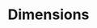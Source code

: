 ---
bigquery: https://console.cloud.google.com/bigquery?p=covid-19-dimensions-ai&page=table&d=data&t=publications
contributors: Digital Science, https://www.digital-science.com/
cost: Free for personal, non-commercial use.
description: Dimensions contains more than 100 million publications, ranging from
  articles published in scholarly journals, books and book chapters, to preprints
  and conference proceedings. All publications are contextualized with linked data
  sets, funding, publications, patents, clinical trials, and policy documents. You
  can also view associated categories, funders, institutions, and researcher profiles.
documentation: https://docs.dimensions.ai/bigquery/index.html
last_edit: Mon, 04 Apr 2022 19:04:00 GMT
location: https://www.dimensions.ai/products/free/
maintained_by: Digital Science, https://www.digital-science.com/
schema_fields: '[''book_series_title'', ''abstract'', ''active_years'', ''associated_publication_arxiv_id'',
  ''repository_id'', ''isbn'', ''priority_date'', ''editors'', ''category_hra'', ''acknowledgements'',
  ''subtitles'', ''proceedings_title'', ''brief_title'', ''funder_org_state_codes'',
  ''date_normal'', ''investigators'', ''relationships'', ''filing_date'', ''research_org_cities'',
  ''interventions'', ''associated_publication_doi'', ''book_title'', ''associated_publication_pmid'',
  ''category_icrp_cso'', ''title'', ''funding_amount'', ''inventor_names'', ''research_org_city_names'',
  ''types'', ''language'', ''type'', ''original_assignee_orgs'', ''repository_name'',
  ''funder_org_countries'', ''eisbn'', ''email_address'', ''resulting_publication_ids'',
  ''categories'', ''legal_status'', ''funding_gbp'', ''citation_string'', ''category_sdg'',
  ''funding_cny'', ''category_uoa'', ''repository_url'', ''acronyms'', ''category_rcdc'',
  ''date_online'', ''publication_year'', ''phase'', ''authors'', ''category_bra'',
  ''category_for'', ''funder_org_cities'', ''current_assignee'', ''registry'', ''priority_year'',
  ''funding_usd'', ''acronym'', ''funding_nzd'', ''citations'', ''expiration_date'',
  ''category_icrp_ct'', ''end_date'', ''pmcid'', ''ipcr'', ''current_assignee_countries'',
  ''research_orgs'', ''conference'', ''pages'', ''original_abstract'', ''date_inserted'',
  ''created_date'', ''journal_lists'', ''research_org_country_names'', ''filing_year'',
  ''start_year'', ''aliases'', ''id'', ''original_assignee_countries'', ''funder_orgs'',
  ''external_ids'', ''patent_ids'', ''publisher'', ''assignee_countries'', ''date_modified'',
  ''date'', ''application_number'', ''source_id'', ''name'', ''family_members_ids'',
  ''organisation_details'', ''expiration_year'', ''mesh_terms'', ''status'', ''family_id'',
  ''research_org_countries'', ''wikipedia_url'', ''reference_ids'', ''license'', ''granted_date'',
  ''publication_date'', ''category_hrcs_rac'', ''funding_details'', ''address'', ''funder_countries'',
  ''granted_year'', ''description'', ''links'', ''conditions'', ''open_access_categories'',
  ''year'', ''embargo_date'', ''funding_cad'', ''researcher_ids'', ''funding_jpy'',
  ''funding_currency'', ''arxiv_id'', ''publication_ids'', ''legal_events'', ''cpc'',
  ''family_count'', ''start_date'', ''mesh_headings'', ''associated_grant_ids'', ''original_title'',
  ''end_year'', ''citations_count'', ''labels'', ''volume'', ''funding_eur'', ''date_imported_gbq'',
  ''jurisdiction'', ''clinical_trial_ids'', ''parent_id'', ''issue'', ''linkout'',
  ''funding_chf'', ''funder_org_acronyms'', ''kind'', ''resulting_publication_doi'',
  ''cited_by_ids'', ''foa_number'', ''funding_aud'', ''filing_status'', ''current_assignee_orgs'',
  ''metrics'', ''category_hrcs_hc'', ''date_print'', ''research_org_state_names'',
  ''doi'', ''concepts'', ''associated_publication_id'', ''original_assignee'', ''altmetrics'',
  ''pmid'', ''assignee_orgs'', ''supporting_grant_ids'', ''journal'', ''research_org_state_codes'',
  ''open_access_categories_v2'', ''gender'', ''grant_number'', ''funder_org'', ''established'']'
shortname: dimensions
tags:
- scholarly literature
- patents
- funding
- clinical trials
- academic profiles
terms_of_use: 'Use of both the Dimensions COVID-19 dataset and full Dimensions dataset
  are subject to the Dimensions Terms of use: https://www.dimensions.ai/policies-terms-legal '
title: Dimensions
uuid: dcff88bd-fe6b-4fdb-8159-809bf9d7bc1c
---